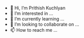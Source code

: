 - 👋 Hi, I’m Prithish Kuchlyan
- 👀 I’m interested in ...
- 🌱 I’m currently learning ...
- 💞️ I’m looking to collaborate on ...
- 📫 How to reach me ...

<!---
Prithish Kuchlyan is a ✨ special ✨ repository because its `README.md` (this file) appears on your GitHub profile.
You can click the Preview link to take a look at your changes.
--->
